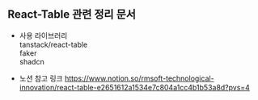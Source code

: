 ## React-Table 관련 정리 문서

- 사용 라이브러리  
  tanstack/react-table  
  faker  
  shadcn

- 노션 참고 링크
  https://www.notion.so/rmsoft-technological-innovation/react-table-e2651612a1534e7c804a1cc4b1b53a8d?pvs=4
